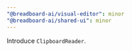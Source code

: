 ```yaml
---
"@breadboard-ai/visual-editor": minor
"@breadboard-ai/shared-ui": minor
---
```


Introduce `ClipboardReader`.

